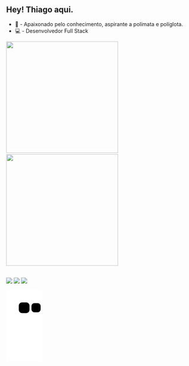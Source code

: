 ## Hey! Thiago aqui.

* 🧠 - Apaixonado pelo conhecimento, aspirante a polímata e políglota.
* 💻 - Desenvolvedor Full Stack
<div>
  <img height="300cm" width="300cm" src="https://github-readme-stats.vercel.app/api?username=NihilLeaf&theme=gotham"/>
  <img height="300cm" width="300cm" src="https://github-readme-stats.vercel.app/api/top-langs/?username=NihilLeaf&theme=gotham"/>
</div>

##

<div> 
  <a href="https://instagram.com/thiago.cacio" target="_blank"><img src="https://img.shields.io/badge/-Instagram-%23E4405F?style=for-the-badge&logo=instagram&logoColor=white" target="_blank"></a>
  <a href = "mailto:nihilleaf@gmail.com"><img src="https://img.shields.io/badge/-Gmail-%23333?style=for-the-badge&logo=gmail&logoColor=white" target="_blank"></a>
  <a href="https://www.linkedin.com/in/thiagocacio" target="_blank"><img src="https://img.shields.io/badge/-LinkedIn-%230077B5?style=for-the-badge&logo=linkedin&logoColor=white" target="_blank"></a> 
 
  ![Snake animation](https://github.com/rafaballerini/rafaballerini/blob/output/github-contribution-grid-snake.svg)
 
</div>
